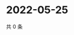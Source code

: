 # 2022-05-25

共 0 条

<!-- BEGIN WEIBO -->
<!-- 最后更新时间 Wed May 25 2022 07:16:52 GMT+0800 (China Standard Time) -->

<!-- END WEIBO -->
